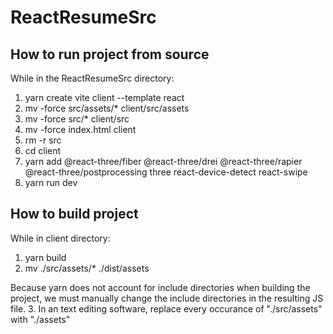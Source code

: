 # ReactResumeSrc

## How to run project from source

While in the ReactResumeSrc directory:
1. yarn create vite client --template react
2. mv -force src/assets/* client/src/assets
3. mv -force src/* client/src
4. mv -force index.html client
5. rm -r src
6. cd client
7. yarn add @react-three/fiber @react-three/drei @react-three/rapier @react-three/postprocessing three react-device-detect react-swipe
8. yarn run dev

## How to build project

While in client directory:
1. yarn build
2. mv ./src/assets/* ./dist/assets

Because yarn does not account for include directories when building the project, we must manually change the include directories in the resulting JS file.
3. In an text editing software, replace every occurance of "./src/assets" with "./assets"
